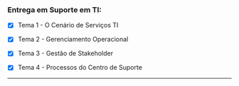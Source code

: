 ### Entrega em Suporte em TI:

- [x] Tema 1 - O Cenário de Serviços TI

- [x] Tema 2 - Gerenciamento Operacional

- [x] Tema 3 - Gestão de Stakeholder

- [x] Tema 4 - Processos do Centro de Suporte

---
